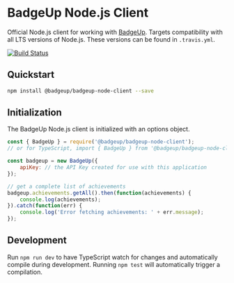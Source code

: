 # BadgeUp Node.js Client
Official Node.js client for working with [BadgeUp](https://www.badgeup.io/). Targets compatibility with all LTS versions of Node.js. These versions can be found in `.travis.yml`.

[![Build Status](https://travis-ci.org/BadgeUp/badgeup-node-client.svg?branch=master)](https://travis-ci.org/BadgeUp/badgeup-node-client)

## Quickstart

```sh
npm install @badgeup/badgeup-node-client --save
```

## Initialization
The BadgeUp Node.js client is initialized with an options object.
```js
const { BadgeUp } = require('@badgeup/badgeup-node-client');
// or for TypeScript, import { BadgeUp } from '@badgeup/badgeup-node-client';

const badgeup = new BadgeUp({
    apiKey: // the API Key created for use with this application
});

// get a complete list of achievements
badgeup.achievements.getAll().then(function(achievements) {
    console.log(achievements);
}).catch(function(err) {
    console.log('Error fetching achievements: ' + err.message);
});
```

## Development

Run `npm run dev` to have TypeScript watch for changes and automatically compile during development. Running `npm test` will automatically trigger a compilation.

